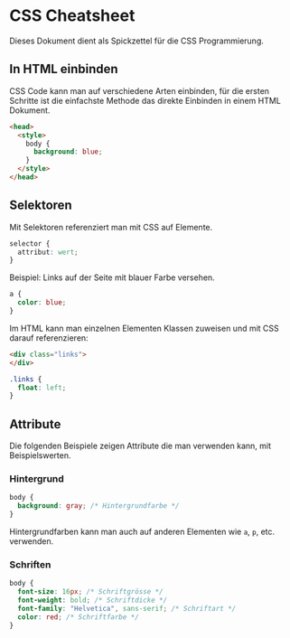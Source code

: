 # CSS Cheatsheet

Dieses Dokument dient als Spickzettel für die CSS Programmierung.

## In HTML einbinden

CSS Code kann man auf verschiedene Arten einbinden, für die ersten Schritte ist die einfachste Methode das direkte Einbinden in einem HTML Dokument.

```html
<head>
  <style>
    body {
      background: blue;
    }
  </style>
</head>
```

## Selektoren

Mit Selektoren referenziert man mit CSS auf Elemente.

```css
selector {
  attribut: wert;
}
```

Beispiel: Links auf der Seite mit blauer Farbe versehen.


```css
a {
  color: blue;
}
```

Im HTML kann man einzelnen Elementen Klassen zuweisen und mit CSS darauf referenzieren:

```html
<div class="links">
</div>
```

```css
.links {
  float: left;
}
```

## Attribute

Die folgenden Beispiele zeigen Attribute die man verwenden kann, mit Beispielswerten.

### Hintergrund

```css
body {
  background: gray; /* Hintergrundfarbe */
}
```

Hintergrundfarben kann man auch auf anderen Elementen wie `a`, `p`, etc. verwenden.

### Schriften

```css
body {
  font-size: 16px; /* Schriftgrösse */
  font-weight: bold; /* Schriftdicke */
  font-family: "Helvetica", sans-serif; /* Schriftart */
  color: red; /* Schriftfarbe */
}
```
